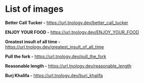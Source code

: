 # List of images

**Better Call Tucker -** https://url.tnology.dev/better_call_tucker<br>

**ENJOY YOUR FOOD -** https://url.tnology.dev/ENJOY_YOUR_FOOD<br>

**Greatest insult of all time -** https://url.tnology.dev/greatest_insult_of_all_time<br>

**Pull the fork -** https://url.tnology.dev/pull_the_fork<br>

**Reasonable length -** https://url.tnology.dev/reasonable_length<br>

**Burj Khalifa -** https://url.tnology.dev/burj_khalifa

